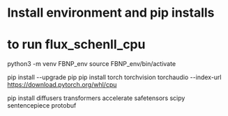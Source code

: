 # Install environment and pip installs 
# to run flux_schenll_cpu
python3 -m venv FBNP_env
source FBNP_env/bin/activate

pip install --upgrade pip
pip install torch torchvision torchaudio --index-url https://download.pytorch.org/whl/cpu

pip install diffusers transformers accelerate safetensors scipy sentencepiece protobuf
